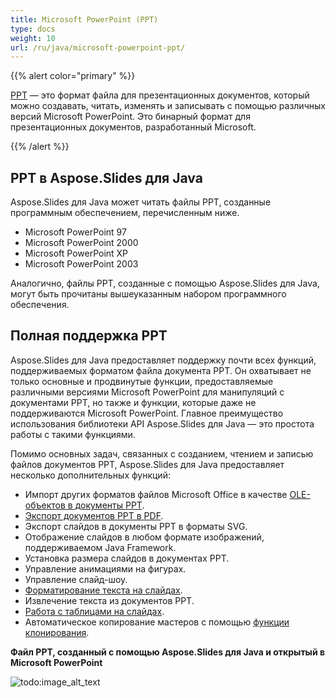 ```yaml
---
title: Microsoft PowerPoint (PPT)
type: docs
weight: 10
url: /ru/java/microsoft-powerpoint-ppt/
---
```


{{% alert color="primary" %}} 

[PPT](https://ru.wikipedia.org/wiki/Microsoft_PowerPoint) — это формат файла для презентационных документов, который можно создавать, читать, изменять и записывать с помощью различных версий Microsoft PowerPoint. Это бинарный формат для презентационных документов, разработанный Microsoft.

{{% /alert %}} 

## **PPT в Aspose.Slides для Java**
Aspose.Slides для Java может читать файлы PPT, созданные программным обеспечением, перечисленным ниже.

- Microsoft PowerPoint 97
- Microsoft PowerPoint 2000
- Microsoft PowerPoint XP
- Microsoft PowerPoint 2003

Аналогично, файлы PPT, созданные с помощью Aspose.Slides для Java, могут быть прочитаны вышеуказанным набором программного обеспечения.

## **Полная поддержка PPT**
Aspose.Slides для Java предоставляет поддержку почти всех функций, поддерживаемых форматом файла документа PPT. Он охватывает не только основные и продвинутые функции, предоставляемые различными версиями Microsoft PowerPoint для манипуляций с документами PPT, но также и функции, которые даже не поддерживаются Microsoft PowerPoint. Главное преимущество использования библиотеки API Aspose.Slides для Java — это простота работы с такими функциями.

Помимо основных задач, связанных с созданием, чтением и записью файлов документов PPT, Aspose.Slides для Java предоставляет несколько дополнительных функций:

- Импорт других форматов файлов Microsoft Office в качестве [OLE-объектов в документы PPT]().
- [Экспорт документов PPT в PDF](/slides/ru/java/convert-powerpoint-ppt-and-pptx-to-pdf/).
- Экспорт слайдов в документы PPT в форматы SVG.
- Отображение слайдов в любом формате изображений, поддерживаемом Java Framework.
- Установка размера слайдов в документах PPT.
- Управление анимациями на фигурах.
- Управление слайд-шоу.
- [Форматирование текста на слайдах]().
- Извлечение текста из документов PPT.
- [Работа с таблицами на слайдах]().
- Автоматическое копирование мастеров с помощью [функции клонирования]().

**Файл PPT, созданный с помощью Aspose.Slides для Java и открытый в Microsoft PowerPoint** 

![todo:image_alt_text](microsoft-powerpoint-ppt_1.png)